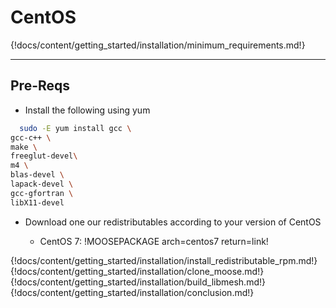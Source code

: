 # CentOS

{!docs/content/getting_started/installation/minimum_requirements.md!}

---
## Pre-Reqs
* Install the following using yum

```bash
  sudo -E yum install gcc \
gcc-c++ \
make \
freeglut-devel\
m4 \
blas-devel \
lapack-devel \
gcc-gfortran \
libX11-devel
```

* Download one our redistributables according to your version of CentOS

    * CentOS 7: !MOOSEPACKAGE arch=centos7 return=link!

{!docs/content/getting_started/installation/install_redistributable_rpm.md!}
{!docs/content/getting_started/installation/clone_moose.md!}
{!docs/content/getting_started/installation/build_libmesh.md!}
{!docs/content/getting_started/installation/conclusion.md!}
